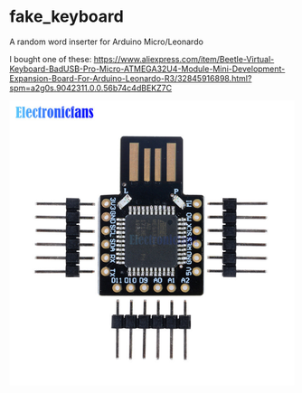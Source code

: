 # fake_keyboard
A random word inserter for Arduino Micro/Leonardo

I bought one of these:
https://www.aliexpress.com/item/Beetle-Virtual-Keyboard-BadUSB-Pro-Micro-ATMEGA32U4-Module-Mini-Development-Expansion-Board-For-Arduino-Leonardo-R3/32845916898.html?spm=a2g0s.9042311.0.0.56b74c4dBEKZ7C

![It looks like this](https://github.com/pingud98/fake_keyboard/raw/master/Beetle-Virtual-Keyboard-BadUSB-Pro-Micro-ATMEGA32U4-Module-Mini-Development-Expansion-Board-For-Arduino-Leonardo-R3.jpg)
